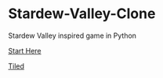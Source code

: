 # Stardew-Valley-Clone
Stardew Valley inspired game in Python


[Start Here](https://youtu.be/T4IX36sP_0c?t=9750)

[Tiled](https://thorbjorn.itch.io/tiled)
